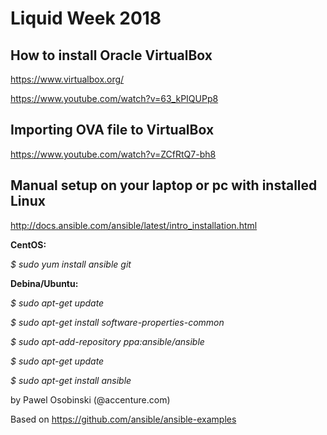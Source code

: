 # Liquid Week 2018


How to install Oracle VirtualBox
---------------------
https://www.virtualbox.org/

https://www.youtube.com/watch?v=63_kPIQUPp8

Importing OVA file to VirtualBox
---------------------
https://www.youtube.com/watch?v=ZCfRtQ7-bh8

Manual setup on your laptop or pc with installed Linux
---------------------
http://docs.ansible.com/ansible/latest/intro_installation.html

 **CentOS:**

 _$ sudo yum install ansible git_

 **Debina/Ubuntu:**

 _$ sudo apt-get update_

 _$ sudo apt-get install software-properties-common_

 _$ sudo apt-add-repository ppa:ansible/ansible_

 _$ sudo apt-get update_

 _$ sudo apt-get install ansible_


by Pawel Osobinski (@accenture.com)

Based on
https://github.com/ansible/ansible-examples
